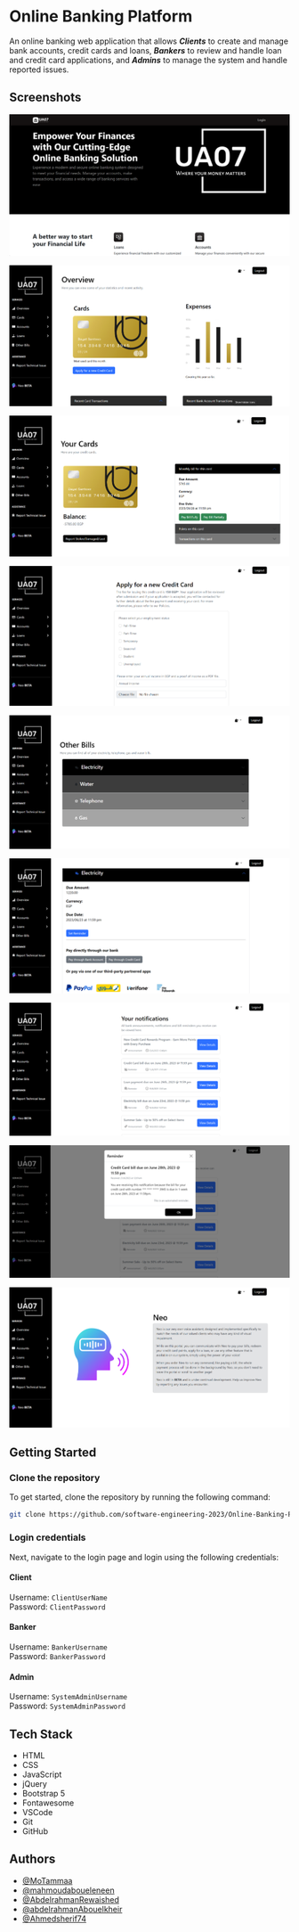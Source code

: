# Online Banking Platform

An online banking web application that allows **_Clients_** to create and manage bank accounts, credit cards and loans, **_Bankers_** to review and handle loan and credit card applications, and **_Admins_** to manage the system and handle reported issues.

## Screenshots

![Home](docs/screenshots/home.png)

![Client Dashboard](docs/screenshots/dashboard.png)

![Client Credit Cards](docs/screenshots/cards.png)

![Client Credit Card Application](docs/screenshots/apply.png)

![Client Bills](docs/screenshots/bills1.png)

![Client Bills](docs/screenshots/bills2.png)

![Client Notifications](docs/screenshots/notifications1.png)

![Client Notifications](docs/screenshots/notifications2.png)

![Client Voice Assistant](docs/screenshots/neo.png)

## Getting Started

### Clone the repository

To get started, clone the repository by running the following command:

```bash
git clone https://github.com/software-engineering-2023/Online-Banking-Platform.git
```

### Login credentials

Next, navigate to the login page and login using the following credentials:

#### Client

Username: `ClientUserName`  
Password: `ClientPassword`

#### Banker

Username: `BankerUsername`  
Password: `BankerPassword`

#### Admin

Username: `SystemAdminUsername`  
Password: `SystemAdminPassword`

## Tech Stack

- HTML
- CSS
- JavaScript
- jQuery
- Bootstrap 5
- Fontawesome
- VSCode
- Git
- GitHub

## Authors

- [@MoTammaa](https://github.com/MoTammaa)
- [@mahmoudaboueleneen](https://github.com/mahmoudaboueleneen)
- [@AbdelrahmanRewaished](https://github.com/AbdelrahmanRewaished)
- [@abdelrahmanAbouelkheir](https://github.com/abdelrahmanAbouelkheir)
- [@Ahmedsherif74](https://github.com/Ahmedsherif74)
